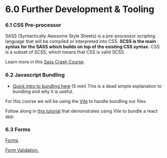 # 6.0 Further Development & Tooling

### 6.1 CSS Pre-processor

SASS (Syntactically Awesome Style Sheets) is a pre-processor scripting language that will be compiled or interpreted into CSS. **SCSS is the main syntax for the SASS which builds on top of the existing CSS syntax.** CSS is a subset of SCSS, which means that CSS is valid SCSS.

Learn more in this [Sass Crash Course](https://www.youtube.com/watch?v=Zz6eOVaaelI).



### 6.2 Javascript Bundling

* [Quick intro to bundling here](https://www.youtube.com/watch?v=3UWlufSzO4k) (5 min) This is a dead simple explanation to bundling and why it is useful.

For this course we will be using the [Vite](https://vitejs.dev/) to handle bundling our files.

Follow along in [this tutorial](https://codedamn.com/news/javascript/what-is-vite-js) that demonstrates using Vite to bundle a react app.



### 6.3 Forms

[Forms](https://www.theodinproject.com/lessons/node-path-intermediate-html-and-css-form-basics)

[Form Validation.](https://www.theodinproject.com/lessons/node-path-intermediate-html-and-css-form-validation)

